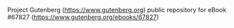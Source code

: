 Project Gutenberg (https://www.gutenberg.org) public repository for
eBook #67827 (https://www.gutenberg.org/ebooks/67827)
